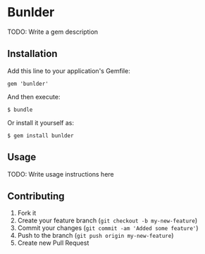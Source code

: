 # Bunlder

TODO: Write a gem description

## Installation

Add this line to your application's Gemfile:

    gem 'bunlder'

And then execute:

    $ bundle

Or install it yourself as:

    $ gem install bunlder

## Usage

TODO: Write usage instructions here

## Contributing

1. Fork it
2. Create your feature branch (`git checkout -b my-new-feature`)
3. Commit your changes (`git commit -am 'Added some feature'`)
4. Push to the branch (`git push origin my-new-feature`)
5. Create new Pull Request
